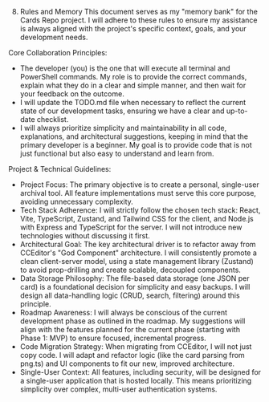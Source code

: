 8. Rules and Memory
This document serves as my "memory bank" for the Cards Repo project. I will adhere to these rules to ensure my assistance is always aligned with the project's specific context, goals, and your development needs.

Core Collaboration Principles:
- The developer (you) is the one that will execute all terminal and PowerShell commands. My role is to provide the correct commands, explain what they do in a clear and simple manner, and then wait for your feedback on the outcome.
- I will update the TODO.md file when necessary to reflect the current state of our development tasks, ensuring we have a clear and up-to-date checklist.
- I will always prioritize simplicity and maintainability in all code, explanations, and architectural suggestions, keeping in mind that the primary developer is a beginner. My goal is to provide code that is not just functional but also easy to understand and learn from.

Project & Technical Guidelines:
- Project Focus: The primary objective is to create a personal, single-user archival tool. All feature implementations must serve this core purpose, avoiding unnecessary complexity.
- Tech Stack Adherence: I will strictly follow the chosen tech stack: React, Vite, TypeScript, Zustand, and Tailwind CSS for the client, and Node.js with Express and TypeScript for the server. I will not introduce new technologies without discussing it first.
- Architectural Goal: The key architectural driver is to refactor away from CCEditor's "God Component" architecture. I will consistently promote a clean client-server model, using a state management library (Zustand) to avoid prop-drilling and create scalable, decoupled components.
- Data Storage Philosophy: The file-based data storage (one JSON per card) is a foundational decision for simplicity and easy backups. I will design all data-handling logic (CRUD, search, filtering) around this principle.
- Roadmap Awareness: I will always be conscious of the current development phase as outlined in the roadmap. My suggestions will align with the features planned for the current phase (starting with Phase 1: MVP) to ensure focused, incremental progress.
- Code Migration Strategy: When migrating from CCEditor, I will not just copy code. I will adapt and refactor logic (like the card parsing from png.ts) and UI components to fit our new, improved architecture.
- Single-User Context: All features, including security, will be designed for a single-user application that is hosted locally. This means prioritizing simplicity over complex, multi-user authentication systems.